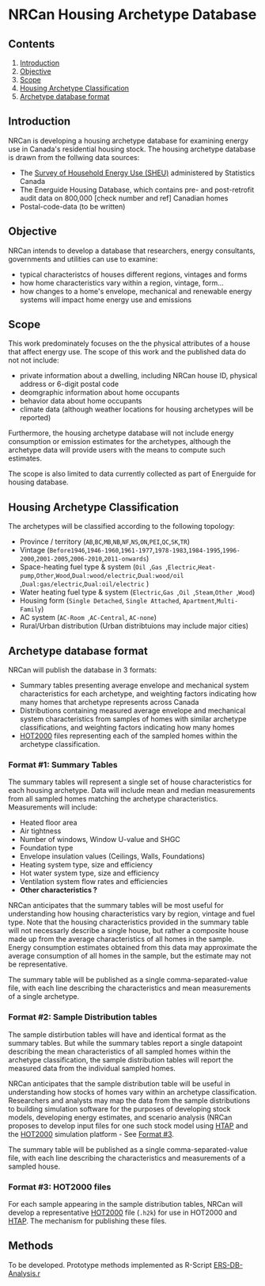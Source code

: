 NRCan Housing Archetype Database
================================

Contents
--------
1) [Introduction](#intro)
1) [Objective](#objective) 
1) [Scope](#scope) 
1) [Housing Archetype Classification](#classification) 
1) [Archetype database format](#databaseformat) 

<a name="intro"></a>
Introduction 
------------
NRCan is developing a housing archetype database for examining energy use in Canada's residential housing stock. The housing archetype database is drawn from the follwing data sources:
- The [Survey of Household Energy Use (SHEU)][1] administered by Statistics Canada 
- The Energuide Housing Database, which contains pre- and post-retrofit audit data on 800,000 [check number and ref] Canadian homes
- Postal-code-data (to be written)

<a name="objective"></a>
Objective
---------
NRCan intends to develop a database that researchers, energy consultants, governments and utilities can use to examine:
+ typical characteristcs of houses different regions, vintages and forms
+ how home characteristics vary within a region, vintage, form... 
+ how changes to a home's envelope, mechanical and renewable energy systems will impact home energy use and emissions

<a name="scope"></a>
Scope
---------
This work predominately focuses on the the physical attributes of a house that affect energy use. The scope of this work and the published data do not not include:
- private information about a dwelling, including NRCan house ID, physical address or 6-digit postal code
- deomgraphic information about home occupants
- behavior data about home occupants 
- climate data (although weather locations for housing archetypes will be reported)

Furthermore, the housing archetype database will not include energy consumption or emission estimates for the archetypes, although the archetype data will provide users with the means to compute such estimates. 

The scope is also limited to data currently collected as part of Energuide for housing database.

<a name="classification"></a>
Housing Archetype Classification 
--------------------------------
The archetypes will be classified according to the following topology:
+ Province / territory (`AB`,`BC`,`MB`,`NB`,`NF`,`NS`,`ON`,`PEI`,`QC`,`SK`,`TR`)
+ Vintage (`Before1946`,`1946-1960`,`1961-1977`,`1978-1983`,`1984-1995`,`1996-2000`,`2001-2005`,`2006-2010`,`2011-onwards`)
+ Space-heating fuel type & system (`Oil `,`Gas `,`Electric`,`Heat-pump`,`Other`,`Wood`,`Dual:wood/electric`,`Dual:wood/oil `,`Dual:gas/electric`,`Dual:oil/electric` )
+ Water heating fuel type & system (`Electric`,`Gas `,`Oil `,`Steam`,`Other `,`Wood`)
+ Housing form (`Single Detached`, `Single Attached`, `Apartment`,`Multi-Family`)
+ AC system (`AC-Room `,`AC-Central`, `AC-none`)
+ Rural/Urban distribution (Urban distribtuions may include major cities) 

<a name="databaseformat"></a>
Archetype database format
-------------------------
NRCan will publish the database in 3 formats:
- Summary tables presenting average envelope and mechanical system characteristics for 
  each archetype, and weighting factors indicating how many homes that archetype represents across Canada
- Distributions containing measured average envelope and mechanical system characteristics from samples of 
  homes with similar archetype classifications, and weighting factors indicating how many homes 
- [HOT2000][2] files representing each of the sampled homes within the archetype classification.

### Format #1: Summary Tables
The summary tables will represent a single set of house characteristics for each housing archetype. Data will include mean and median measurements from all sampled homes matching the archetype characteristics. Measurements will include:
- Heated floor area
- Air tightness 
- Number of windows, Window U-value and SHGC
- Foundation type 
- Envelope insulation values (Ceilings, Walls, Foundations) 
- Heating system type, size and efficiency 
- Hot water system type, size and efficiency 
- Ventilation system flow rates and efficiencies 
- __Other characteristics ?__
  
NRCan anticipates that the summary tables will be most useful for understanding how housing characteristics vary by region, vintage and fuel type. Note that the housing characteristics provided in the summary table will not necessarly describe a single house, but rather a composite house made up from the average characteristics of all homes in the sample. Energy consumption estimates obtained from this data may approximate the average consumption of all homes in the sample, but the estimate may not be representative. 

The summary table will be published as a single comma-separated-value file, with each line describing the characteristics and mean measurements of a single archetype. 

### Format #2: Sample Distribution tables 
The sample distirbution tables will have and identical format as the summary tables. But while the summary tables report a single datapoint describing the mean characteristics of all sampled homes within the archetype classification, the sample distribution tables will report the measured data from the individual sampled homes. 

NRCan anticipates that the sample distribution table will be useful in understanding how stocks of homes vary within an archetype classification. Researchers and analysts may map the data from the sample distributions to building simulation software for the purposes of developing stock models, developing energy estimates, and scenario analysis (NRCan proposes to develop input files for one such stock model using [HTAP][3] and the [HOT2000][2] simulation platform - See [Format #3](#Format3).

The summary table will be published as a single comma-separated-value file, with each line describing the characteristics and measurements of a sampled house. 

<a name="Format3"></a>
### Format #3: HOT2000 files 
For each sample appearing in the sample distribution tables, NRCan will develop a representative [HOT2000][2] file (`.h2k`) for use in HOT2000 and [HTAP][3]. The mechanism for publishing these files. 


<a name="methods"></a>
Methods
-------------------------
To be developed. Prototype methods implemented as R-Script [ERS-DB-Analysis.r][4]

[1]: http://www.nrcan.gc.ca/energy/efficiency/17097
[2]: http://www.nrcan.gc.ca/energy/efficiency/housing/home-improvements/17725
[3]: https://github.com/NRCan-IETS-CE-O-HBC/HTAP
[4]: https://github.com/NRCan-IETS-CE-O-HBC/ERS_Database/blob/master/ERS-DB-Analysis.r
